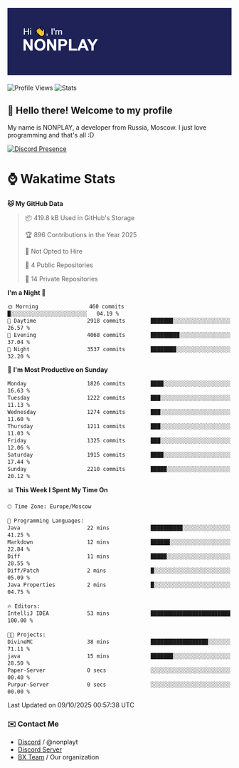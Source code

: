 ![Discord Presence](./header.png)
<br></br>
![Profile Views](https://komarev.com/ghpvc/?username=NONPLAYT&color=blue&style=for-the-badge)
![Stats](https://img.shields.io/badge/0%25-OPTIMIZED-orange?style=for-the-badge)


## :wave: Hello there! Welcome to my profile

My name is NONPLAY, a developer from Russia, Moscow. I just love programming and that's all :D

[![Discord Presence](https://lanyard.cnrad.dev/api/597087584090587177?showDisplayName=true)](https://discord.com/users/597087584090587177) 

# ⌚ Wakatime Stats

<!--START_SECTION:waka-->
**🐱 My GitHub Data** 

> 📦 419.8 kB Used in GitHub's Storage 
 > 
> 🏆 896 Contributions in the Year 2025
 > 
> 🚫 Not Opted to Hire
 > 
> 📜 4 Public Repositories 
 > 
> 🔑 14 Private Repositories 
 > 
**I'm a Night 🦉** 

```text
🌞 Morning                460 commits         █░░░░░░░░░░░░░░░░░░░░░░░░   04.19 % 
🌆 Daytime                2918 commits        ███████░░░░░░░░░░░░░░░░░░   26.57 % 
🌃 Evening                4068 commits        █████████░░░░░░░░░░░░░░░░   37.04 % 
🌙 Night                  3537 commits        ████████░░░░░░░░░░░░░░░░░   32.20 % 
```
📅 **I'm Most Productive on Sunday** 

```text
Monday                   1826 commits        ████░░░░░░░░░░░░░░░░░░░░░   16.63 % 
Tuesday                  1222 commits        ███░░░░░░░░░░░░░░░░░░░░░░   11.13 % 
Wednesday                1274 commits        ███░░░░░░░░░░░░░░░░░░░░░░   11.60 % 
Thursday                 1211 commits        ███░░░░░░░░░░░░░░░░░░░░░░   11.03 % 
Friday                   1325 commits        ███░░░░░░░░░░░░░░░░░░░░░░   12.06 % 
Saturday                 1915 commits        ████░░░░░░░░░░░░░░░░░░░░░   17.44 % 
Sunday                   2210 commits        █████░░░░░░░░░░░░░░░░░░░░   20.12 % 
```


📊 **This Week I Spent My Time On** 

```text
🕑︎ Time Zone: Europe/Moscow

💬 Programming Languages: 
Java                     22 mins             ██████████░░░░░░░░░░░░░░░   41.25 % 
Markdown                 12 mins             ██████░░░░░░░░░░░░░░░░░░░   22.84 % 
Diff                     11 mins             █████░░░░░░░░░░░░░░░░░░░░   20.55 % 
Diff/Patch               2 mins              █░░░░░░░░░░░░░░░░░░░░░░░░   05.09 % 
Java Properties          2 mins              █░░░░░░░░░░░░░░░░░░░░░░░░   04.75 % 

🔥 Editors: 
IntelliJ IDEA            53 mins             █████████████████████████   100.00 % 

🐱‍💻 Projects: 
DivineMC                 38 mins             ██████████████████░░░░░░░   71.11 % 
java                     15 mins             ███████░░░░░░░░░░░░░░░░░░   28.50 % 
Paper-Server             0 secs              ░░░░░░░░░░░░░░░░░░░░░░░░░   00.40 % 
Purpur-Server            0 secs              ░░░░░░░░░░░░░░░░░░░░░░░░░   00.00 % 
```


 Last Updated on 09/10/2025 00:57:38 UTC
<!--END_SECTION:waka-->

### ✉️ Contact Me

- [Discord](https://discord.com/users/597087584090587177) / @nonplayt
- [Discord Server](https://discord.gg/qNyybSSPm5)
- [BX Team](https://github.com/BX-Team) / Our organization
